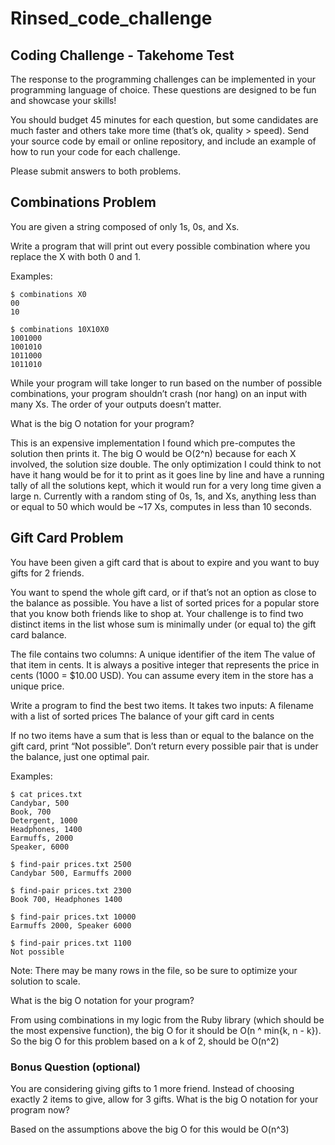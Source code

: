 # Rinsed_code_challenge

## Coding Challenge - Takehome Test
The response to the programming challenges can be implemented in your programming language of choice. These questions are designed to be fun and showcase your skills!

You should budget 45 minutes for each question, but some candidates are much faster and others take more time (that’s ok, quality > speed).
Send your source code by email or online repository, and include an example of how to run your code for each challenge.

Please submit answers to both problems.


## Combinations Problem
You are given a string composed of only 1s, 0s, and Xs.

Write a program that will print out every possible combination where you replace the X with both
0 and 1.

Examples:

```shell
$ combinations X0
00
10
```

```shell
$ combinations 10X10X0
1001000
1001010
1011000
1011010
```

While your program will take longer to run based on the number of possible combinations, your
program shouldn’t crash (nor hang) on an input with many Xs. The order of your outputs doesn’t matter.

What is the big O notation for your program?

This is an expensive implementation I found which pre-computes the solution then prints it. The big O would be O(2^n) because for each X involved, the solution size double. The only optimization I could think to not have it hang would be for it to print as it goes line by line and have a running tally of all the solutions kept, which it would run for a very long time given a large n. Currently with a random sting of 0s, 1s, and Xs, anything less than or equal to 50 which would be ~17 Xs, computes in less than 10 seconds.

## Gift Card Problem
You have been given a gift card that is about to expire and you want to buy gifts for 2 friends.

You want to spend the whole gift card, or if that’s not an option as close to the balance as
possible. You have a list of sorted prices for a popular store that you know both friends like to
shop at. Your challenge is to find two distinct items in the list whose sum is minimally under (or
equal to) the gift card balance.

The file contains two columns:
A unique identifier of the item
The value of that item in cents. It is always a positive integer that represents the price in
cents (1000 = $10.00 USD). You can assume every item in the store has a unique price.

Write a program to find the best two items. It takes two inputs:
A filename with a list of sorted prices
The balance of your gift card in cents

If no two items have a sum that is less than or equal to the balance on the gift card, print “Not
possible”. Don’t return every possible pair that is under the balance, just one optimal pair.

Examples:

```shell
$ cat prices.txt
Candybar, 500
Book, 700
Detergent, 1000
Headphones, 1400
Earmuffs, 2000
Speaker, 6000
```
```shell
$ find-pair prices.txt 2500
Candybar 500, Earmuffs 2000
```
```shell
$ find-pair prices.txt 2300
Book 700, Headphones 1400
```
```shell
$ find-pair prices.txt 10000
Earmuffs 2000, Speaker 6000
```
```shell
$ find-pair prices.txt 1100
Not possible
```

Note: There may be many​ rows in the file, so be sure to optimize your solution to scale.

What is the big O notation for your program?

From using combinations in my logic from the Ruby library (which should be the most expensive function), the big O for it should be O(n ^ min{k, n - k}). So the big O for this problem based on a k of 2, should be O(n^2)

### Bonus Question (optional)

You are considering giving gifts to 1 more friend. Instead of choosing exactly 2 items to give, allow for 3 gifts. What is the big O notation for your program now?

Based on the assumptions above the big O for this would be O(n^3)
